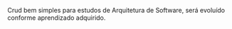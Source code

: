 Crud bem simples para estudos de Arquitetura de Software, será evoluído conforme aprendizado adquirido.
